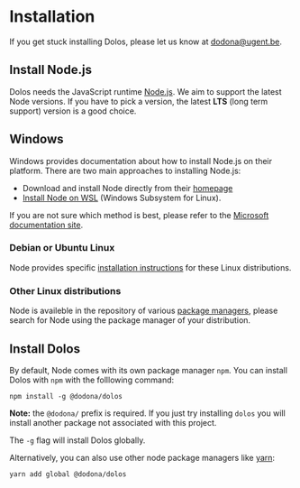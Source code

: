 # Installation

If you get stuck installing Dolos, please let us know at
[dodona@ugent.be](mailto:dodona@ugent.be).

## Install Node.js

Dolos needs the JavaScript runtime [Node.js](https://nodejs.org/en/).
We aim to support the latest Node versions. If you have to pick a version, the
latest **LTS** (long term support) version is a good choice.

## Windows

Windows provides documentation about how to install Node.js on their platform.
There are two main approaches to installing Node.js:

- Download and install Node directly from their [homepage](https://nodejs.org/en/)
- [Install Node on WSL](https://docs.microsoft.com/en-us/windows/dev-environment/javascript/nodejs-on-wsl) (Windows Subsystem for Linux).

If you are not sure which method is best, please refer to the [Microsoft documentation site](https://docs.microsoft.com/en-us/windows/dev-environment/javascript/nodejs-overview).

### Debian or Ubuntu Linux

Node provides specific [installation instructions](https://github.com/nodesource/distributions/blob/master/README.md#installation-instructions)
for these Linux distributions.

### Other Linux distributions

Node is availeble in the repository of various [package managers](https://nodejs.org/en/download/package-manager/),
please search for Node using the package manager of your distribution.

## Install Dolos

By default, Node comes with its own package manager `npm`. You can install
Dolos with `npm` with the folllowing command:
```shell
npm install -g @dodona/dolos
```

**Note:** the `@dodona/` prefix is required. If you just try installing `dolos`
you will install another package not associated with this project.

The `-g` flag will install Dolos  globally.

Alternatively, you can also use other node package managers like [yarn](https://classic.yarnpkg.com/lang/en/):
```shell
yarn add global @dodona/dolos
```


